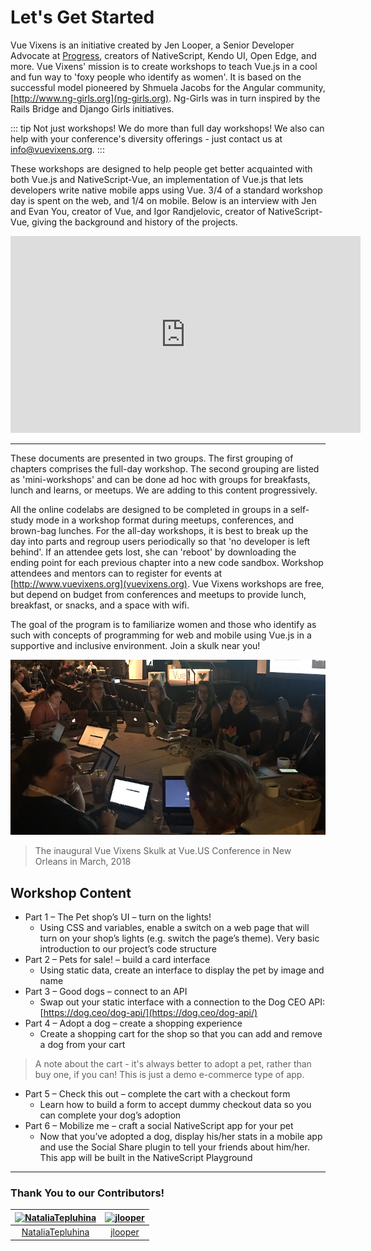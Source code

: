 # Let's Get Started

Vue Vixens is an initiative created by Jen Looper, a Senior Developer Advocate at [Progress](http://www.progress.com), creators of NativeScript, Kendo UI, Open Edge, and more. Vue Vixens' mission is to create workshops to teach Vue.js in a cool and fun way to 'foxy people who identify as women'. It is based on the successful model pioneered by Shmuela Jacobs for the Angular community, [http://www.ng-girls.org](ng-girls.org). Ng-Girls was in turn inspired by the Rails Bridge and Django Girls initiatives.

::: tip Not just workshops!
We do more than full day workshops! We also can help with your conference's diversity offerings - just contact us at [info@vuevixens.org](mailto:info@vuevixens.org).
:::

These workshops are designed to help people get better acquainted with both Vue.js and NativeScript-Vue, an implementation of Vue.js that lets developers write native mobile apps using Vue. 3/4 of a standard workshop day is spent on the web, and 1/4 on mobile. Below is an interview with Jen and Evan You, creator of Vue, and Igor Randjelovic, creator of NativeScript-Vue, giving the background and history of the projects. 

<iframe width="560" height="315" src="https://www.youtube.com/embed/jFsmrudIFmI" frameborder="0" allow="autoplay; encrypted-media" allowfullscreen></iframe>

- - -

These documents are presented in two groups. The first grouping of chapters comprises the full-day workshop. The second grouping are listed as 'mini-workshops' and can be done ad hoc with groups for breakfasts, lunch and learns, or meetups. We are adding to this content progressively. 

All the online codelabs are designed to be completed in groups in a self-study mode in a workshop format during meetups, conferences, and brown-bag lunches. For the all-day workshops, it is best to break up the day into parts and regroup users periodically so that 'no developer is left behind'. If an attendee gets lost, she can 'reboot' by downloading the ending point for each previous chapter into a new code sandbox. Workshop attendees and mentors can to register for events at [http://www.vuevixens.org](vuevixens.org). Vue Vixens workshops are free, but depend on budget from conferences and meetups to provide lunch, breakfast, or snacks, and a space with wifi.

The goal of the program is to familiarize women and those who identify as such with concepts of programming for web and mobile using Vue.js in a supportive and inclusive environment. Join a skulk near you!

![](./images/inaugural_skulk.jpg)

> The inaugural Vue Vixens Skulk at Vue.US Conference in New Orleans in March, 2018


## Workshop Content


- Part 1 – The Pet shop’s UI – turn on the lights!
  - Using CSS and variables, enable a switch on a web page that will turn on your shop’s lights (e.g. switch the page’s theme). Very basic introduction to our project’s code structure
- Part 2 – Pets for sale! – build a card interface
  - Using static data, create an interface to display the pet by image and name
- Part 3 – Good dogs – connect to an API
  - Swap out your static interface with a connection to the Dog CEO API: [https://dog.ceo/dog-api/](https://dog.ceo/dog-api/)
- Part 4 – Adopt a dog – create a shopping experience
  - Create a shopping cart for the shop so that you can add and remove a dog from your cart
 
> A note about the cart - it's always better to adopt a pet, rather than buy one, if you can! This is just a demo e-commerce type of app.

- Part 5 – Check this out – complete the cart with a checkout form
  - Learn how to build a form to accept dummy checkout data so you can complete your dog’s adoption
- Part 6 – Mobilize me – craft a social NativeScript app for your pet
  - Now that you’ve adopted a dog, display his/her stats in a mobile app and use the Social Share plugin to tell your friends about him/her. This app will be built in the NativeScript Playground

- - -

### Thank You to our Contributors!

[<img alt="NataliaTepluhina" src="https://avatars0.githubusercontent.com/u/18719025?v=4&s=117" width="117">](https://github.com/NataliaTepluhina) |[<img alt="jlooper" src="https://avatars2.githubusercontent.com/u/1450004?v=4&s=117" width="117">](https://github.com/jlooper) |
:---: |:---: |
[NataliaTepluhina](https://github.com/NataliaTepluhina) |[jlooper](https://github.com/jlooper) 
